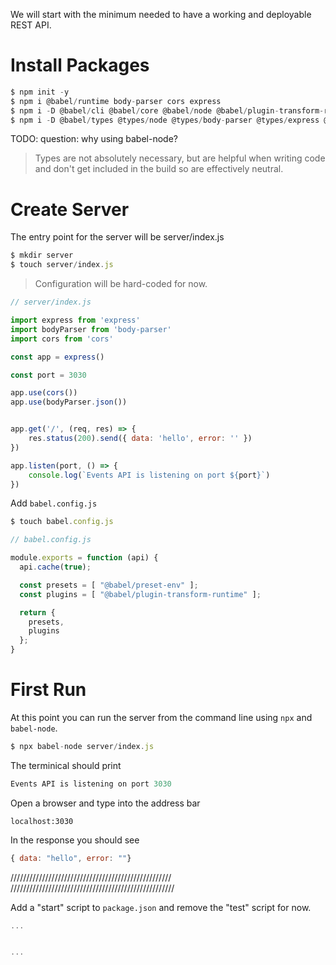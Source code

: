 We will start with the minimum needed to have a working and deployable REST API.

# Install Packages
```js
$ npm init -y
$ npm i @babel/runtime body-parser cors express
$ npm i -D @babel/cli @babel/core @babel/node @babel/plugin-transform-runtime @babel/preset-env @babel/node
$ npm i -D @babel/types @types/node @types/body-parser @types/express @types/cors
```

TODO: question: why using babel-node?


> Types are not absolutely necessary, but are helpful when writing code and don't get included in the build so are effectively neutral.

 # Create Server

 The entry point for the server will be server/index.js

```js
$ mkdir server
$ touch server/index.js
```


 > Configuration will be hard-coded for now.



 ```js
 // server/index.js

 import express from 'express'
 import bodyParser from 'body-parser'
 import cors from 'cors'

 const app = express()

 const port = 3030

 app.use(cors())
 app.use(bodyParser.json())


 app.get('/', (req, res) => {
     res.status(200).send({ data: 'hello', error: '' })
 })

 app.listen(port, () => {
     console.log(`Events API is listening on port ${port}`)
 })
 ```

Add `babel.config.js`

```js
$ touch babel.config.js
```

```js
// babel.config.js

module.exports = function (api) {
  api.cache(true);

  const presets = [ "@babel/preset-env" ];
  const plugins = [ "@babel/plugin-transform-runtime" ];

  return {
    presets,
    plugins
  };
}
```

# First Run
At this point you can run the server from the command line using `npx` and `babel-node`.
```js
$ npx babel-node server/index.js
```

The terminical should print
```js
Events API is listening on port 3030
```

Open a browser and type into the address bar
```
localhost:3030
```

In the response you should see
```js
{ data: "hello", error: ""}
```



///////////////////////////////////////////////////
////////////////////////////////////////////////////


Add a "start" script to `package.json` and remove the "test" script for now.

```js
...


...
```

